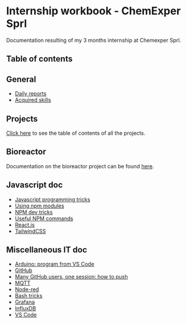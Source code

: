 # Internship workbook - ChemExper Sprl

Documentation resulting of my 3 months internship at Chemexper Sprl.

## Table of contents

## General

- [Daily reports](./general/dailyReports.md)
- [Acquired skills](./general/skills.md)

## Projects

[Click here](./projects/projects.md) to see the table of contents of all the projects.

## Bioreactor

Documentation on the bioreactor project can be found [here](./bioreactor/bioreactor.md).

## Javascript doc

- [Javascript programming tricks](./js/jsTricks.md)
- [Using npm modules](./js/npmModules.md)
- [NPM dev tricks](./js/npmDev.md)
- [Useful NPM commands](./js/npmCommands.md)
- [React.js](./js/react.md)
- [TailwindCSS](./js/tailwindCSS.md)

## Miscellaneous IT doc

- [Arduino: program from VS Code](./variousIT/arduino/vscode-arduino.md)
- [GitHub](./variousIT/github/github.md)
- [Many GitHub users, one session: how to push](./variousIT/github/manyUsersOneAccount.md)
- [MQTT](./variousIT/mqtt/mqtt.md)
- [Node-red](./variousIT/nodered/nodered.md)
- [Bash tricks](./variousIT/bashTricks.md)
- [Grafana](./variousIT/grafana.md)
- [InfluxDB](./variousIT/influxDB.md)
- [VS Code](./variousIT/vscode.md)
